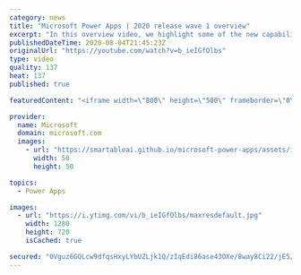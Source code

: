 ```yaml
---
category: news
title: "Microsoft Power Apps | 2020 release wave 1 overview"
excerpt: "In this overview video, we highlight some of the new capabilities included in the latest update to Microsoft Power Apps.      Here are the capabilities covered:     UI enhancements       • Save is always visible       • Chart formatting  Grid user experience enhancements       • Conditional search  "
publishedDateTime: 2020-08-04T21:45:23Z
originalUrl: "https://youtube.com/watch?v=b_ieIGfOlbs"
type: video
quality: 137
heat: 137
published: true

featuredContent: "<iframe width=\"800\" height=\"500\" frameborder=\"0\" src=\"https://www.youtube.com/embed/b_ieIGfOlbs\" allow=\"accelerometer; autoplay; encrypted-media; gyroscope; picture-in-picture\" allowfullscreen></iframe>"

provider:
  name: Microsoft
  domain: microsoft.com
  images:
    - url: "https://smartableai.github.io/microsoft-power-apps/assets/images/organizations/microsoft.com-50x50.jpg"
      width: 50
      height: 50

topics:
  - Power Apps

images:
  - url: "https://i.ytimg.com/vi/b_ieIGfOlbs/maxresdefault.jpg"
    width: 1280
    height: 720
    isCached: true

secured: "OVguz6GOLcw9dfqsHxyLYbUZLjk1Q/zIqEdi86ase43OXe/8way8Ci22/jE5/VrXQDot55J3RyxZMmwjnIe6SFVudHye0RU2gm+bdUAOy6mbBy9+ZAZ3fhjBafCaZaN2WVB0egzB6xsZpZoCbmkE7UOc1dRrIzPnAMiYuNJAzEhnTjLo70zOMIGq1xXPCLurWbcWhjC6HnvQQORNnoRHpLoZzNb/DWrVVHm5SejuxBFi9aYzn9P2O5N82HJqYSEIyNXtE0o/bFH61UbRnGFDn/Lv9GChGHibtbu51GUTMv7UBX3fy2cHr2IMeWUTKcSA5lyh/FpmNnkI3prYr9K04NqHJzz0Nf8RKtKVR1b7Fm68xvdVRbzfv2/v2w4Ld8MHlUz0uB3atYWS3jTTUaZBxixO79euqEx93GRIsvxplDeLcZ64XSusTa4HXxUg4uks;f0xydeVJgXX6FrCq3DgczQ=="
---
```


